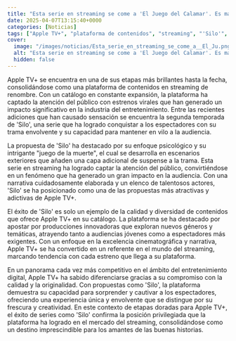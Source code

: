 ```yaml
---
title: "Esta serie en streaming se come a 'El Juego del Calamar'. Es más psicológica y su 'juego de la muerte' transcurre en exteriores"
date: 2025-04-07T13:15:40+0000
categories: [Noticias]
tags: ["Apple TV+", "plataforma de contenidos", "streaming", "'Silo'", "serie", "audiencia", "entretenimiento", "éxito."]
cover:
  image: "/images/noticias/Esta_serie_en_streaming_se_come_a__El_Ju.png"
  alt: "Esta serie en streaming se come a 'El Juego del Calamar'. Es más psicológica y su 'juego de la muerte' transcurre en exteriores"
  hidden: false
---
```


Apple TV+ se encuentra en una de sus etapas más brillantes hasta la fecha, consolidándose como una plataforma de contenidos en streaming de renombre. Con un catálogo en constante expansión, la plataforma ha captado la atención del público con estrenos virales que han generado un impacto significativo en la industria del entretenimiento. Entre las recientes adiciones que han causado sensación se encuentra la segunda temporada de 'Silo', una serie que ha logrado conquistar a los espectadores con su trama envolvente y su capacidad para mantener en vilo a la audiencia.

La propuesta de 'Silo' ha destacado por su enfoque psicológico y su intrigante "juego de la muerte", el cual se desarrolla en escenarios exteriores que añaden una capa adicional de suspense a la trama. Esta serie en streaming ha logrado captar la atención del público, convirtiéndose en un fenómeno que ha generado un gran impacto en la audiencia. Con una narrativa cuidadosamente elaborada y un elenco de talentosos actores, 'Silo' se ha posicionado como una de las propuestas más atractivas y adictivas de Apple TV+.

El éxito de 'Silo' es solo un ejemplo de la calidad y diversidad de contenidos que ofrece Apple TV+ en su catálogo. La plataforma se ha destacado por apostar por producciones innovadoras que exploran nuevos géneros y temáticas, atrayendo tanto a audiencias jóvenes como a espectadores más exigentes. Con un enfoque en la excelencia cinematográfica y narrativa, Apple TV+ se ha convertido en un referente en el mundo del streaming, marcando tendencia con cada estreno que llega a su plataforma.

En un panorama cada vez más competitivo en el ámbito del entretenimiento digital, Apple TV+ ha sabido diferenciarse gracias a su compromiso con la calidad y la originalidad. Con propuestas como 'Silo', la plataforma demuestra su capacidad para sorprender y cautivar a los espectadores, ofreciendo una experiencia única y envolvente que se distingue por su frescura y creatividad. En este contexto de etapas doradas para Apple TV+, el éxito de series como 'Silo' confirma la posición privilegiada que la plataforma ha logrado en el mercado del streaming, consolidándose como un destino imprescindible para los amantes de las buenas historias.
